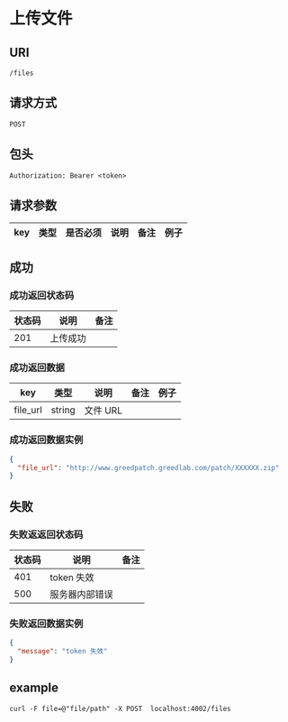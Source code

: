 # 上传文件


## URI

```
/files
```

## 请求方式

```
POST
```

## 包头

```
Authorization: Bearer <token>
```

## 请求参数

| key | 类型 | 是否必须 | 说明 | 备注 | 例子 |
| --- | --- | --- | --- | --- | --- |

## 成功

### 成功返回状态码

| 状态码 | 说明 | 备注 |
| --- | --- | --- |
| 201 | 上传成功 | |

### 成功返回数据

| key | 类型 | 说明 | 备注 | 例子 |
| --- | --- | --- | --- | --- |
| file_url | string | 文件 URL |  |  |

### 成功返回数据实例

```json
{
  "file_url": "http://www.greedpatch.greedlab.com/patch/XXXXXX.zip"
}
```

## 失败

### 失败返返回状态码

| 状态码 | 说明 | 备注 |
| --- | --- | --- |
| 401 | token 失效 |  |
| 500 | 服务器内部错误 |  |

### 失败返回数据实例

```json
{
  "message": "token 失效"
}
```

## example

```
curl -F file=@"file/path" -X POST  localhost:4002/files
```
